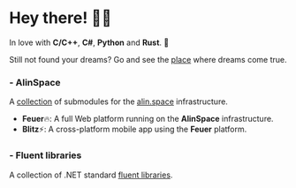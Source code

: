 # Hey there! 👋😋

In love with **C/C++**, **C#**, **Python** and **Rust**. 🥰

Still not found your dreams? Go and see the [place](https://alin.space) where dreams come true.

### - AlinSpace 
A [collection](https://github.com/onixion/AlinSpace) of submodules for the [alin.space](https://alin.space) infrastructure.

- **Feuer**🔥: A full Web platform running on the **AlinSpace** infrastructure.
- **Blitz**⚡: A cross-platform mobile app using the **Feuer** platform.

### - Fluent libraries
A collection of .NET standard [fluent libraries](https://github.com/onixion/FluentLibraries).
